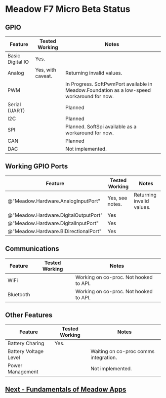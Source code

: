 # Meadow F7 Micro Beta Status


## GPIO

| Feature          | Tested Working      | Notes                             |
|------------------|---------------------|-----------------------------------|
| Basic Digital IO | Yes. | |
| Analog           | Yes, with caveat. | Returning invalid values. |
| PWM              | | In Progress. SoftPwmPort available in Meadow.Foundation as a low-speed workaround for now. |
| Serial (UART)    | | Planned |
| I2C              | | Planned |
| SPI              | | Planned. SoftSpi available as a workaround for now. |
| CAN              | | Planned |
| DAC              | | Not implemented. |

## Working GPIO Ports

| Feature          | Tested Working      | Notes                             |
|------------------|---------------------|-----------------------------------|
| @"Meadow.Hardware.AnalogInputPort" | Yes, see notes. | Returning invalid values. |
| @"Meadow.Hardware.DigitalOutputPort" | Yes | |
| @"Meadow.Hardware.DigitalInputPort" | Yes | |
| @"Meadow.Hardware.BiDirectionalPort" | Yes | |

## Communications

| Feature          | Tested Working      | Notes                             |
|------------------|---------------------|-----------------------------------|
| WiFi	| | Working on co-proc. Not hooked to API. |
| Bluetooth | | Working on co-proc. Not hooked to API. |

## Other Features

| Feature          | Tested Working      | Notes                             |
|------------------|---------------------|-----------------------------------|
| Battery Charing  | Yes. |
| Battery Voltage Level | | Waiting on co-proc comms integration. |
| Power Management | | Not implemented. |

## [Next - Fundamentals of Meadow Apps](/guides/Meadow_Basics/Apps/index.html)